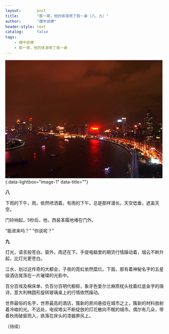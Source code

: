 ```yaml
---
layout:       post
title:        "那一夜，他的体液喷了我一身（八、九）"
author:       "缠中说禅"
header-style: text
catalog:      false
tags:
    - 缠中说禅
    - 那一夜，他的体液喷了我一身
---
```


[![](/img/czsc/20060930-0324.png)](/img/czsc/20060930-0324.png){:data-lightbox="image-1" data-title=""}



**八** 



下雨的下午，雨，依然喷洒着。有雨的下午，总是那样漫长。天空低垂，遮盖天空。



门铃响起，5秒后，他，西装革履地堵在门外。



“能进来吗？”
“你说呢？”



**九**



灯光，语言般苍白。窗外，雨还在下。手提电脑里的期货行情躁动着，烟云不断升起，比灯光更苍白。



江水，划过这传奇的大都会，子夜的霓虹依然糜烂。下面，那有着神秘名字的五星级酒店晃荡在一片璀璨的光影中。



百分百埃及棉床单、负百分百明代橱柜，象牙色爱尔兰麻质枕头枕着红底金字的唐诗，意大利椭圆形旋转玻璃桌上的行情依然躁动。



世界最俗的名字，世界最高的酒店，簇新的房间悬挂在城市之上，簇新的材料放射着冷峻的光。不远处，电视塔尖不断绽放的灯花散向不眠的城市。偶尔有几朵，带着秋雨破窗而入，跌落在床头的漆器屏风上。



（待续）
